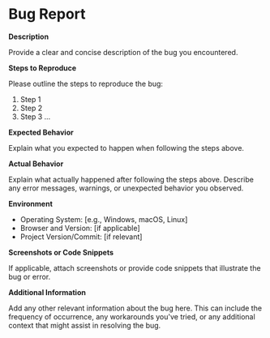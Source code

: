 # Bug Report

**Description**

Provide a clear and concise description of the bug you encountered.

**Steps to Reproduce**

Please outline the steps to reproduce the bug:

1. Step 1
2. Step 2
3. Step 3
...

**Expected Behavior**

Explain what you expected to happen when following the steps above.

**Actual Behavior**

Explain what actually happened after following the steps above. Describe any error messages, warnings, or unexpected behavior you observed.

**Environment**

- Operating System: [e.g., Windows, macOS, Linux]
- Browser and Version: [if applicable]
- Project Version/Commit: [if relevant]

**Screenshots or Code Snippets**

If applicable, attach screenshots or provide code snippets that illustrate the bug or error.

**Additional Information**

Add any other relevant information about the bug here. This can include the frequency of occurrence, any workarounds you've tried, or any additional context that might assist in resolving the bug.
